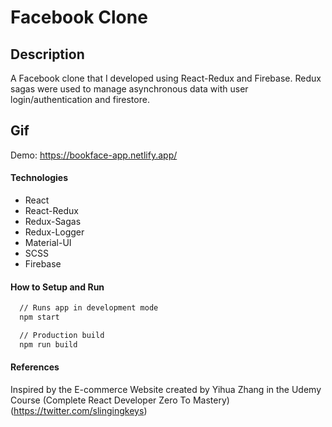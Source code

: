# Facebook Clone

## Description

A Facebook clone that I developed using React-Redux and Firebase. Redux sagas were used to manage asynchronous data with user login/authentication and firestore. 

## Gif

Demo: https://bookface-app.netlify.app/

#### Technologies

- React
- React-Redux
- Redux-Sagas
- Redux-Logger
- Material-UI
- SCSS
- Firebase


#### How to Setup and Run 

```html
  // Runs app in development mode
  npm start

  // Production build
  npm run build
```

#### References
Inspired by the E-commerce Website created by Yihua Zhang in the Udemy Course (Complete React Developer Zero To Mastery) (https://twitter.com/slingingkeys)

